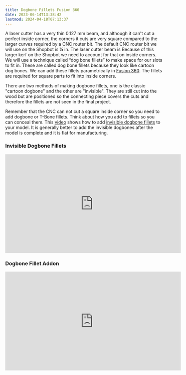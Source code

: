```yaml
---
title: Dogbone Fillets Fusion 360
date: 2023-06-14T13:38:42
lastmod: 2024-04-18T07:13:37
---
```


A laser cutter has a very thin 0.127 mm beam, and although it can't cut a perfect inside corner, the corners it cuts are very square compared to the larger curves required by a CNC router bit. The default CNC router bit we will use on the Shopbot is ¼ in. The laser cutter beam is Because of this larger kerf on the Shopbot we need to account for that on inside corners. We will use a technique called “dog bone fillets” to make space for our slots to fit in. These are called dog bone fillets because they look like cartoon dog bones. We can add these fillets parametrically in [Fusion 360](../../3d-modeling/fusion-360/fusion-360.md). The fillets are required for square parts to fit into inside corners.

There are two methods of making dogbone fillets, one is the classic "cartoon dogbone" and the other are "invisible". They are still cut into the wood but are positioned so the connecting piece covers the cuts and therefore the fillets are not seen in the final project.

Remember that the CNC can not cut a square inside corner so you need to add dogbone or T-Bone fillets. Think about how you add to fillets so you can conceal them. This [video](https://youtu.be/fjrEmJeM-qw) shows how to add [invisible dogbone fillets](https://youtu.be/fjrEmJeM-qw) to your model. It is generally better to add the invisible dogbones after the model is complete and it is flat for manufacturing.

<div class="video-grid">
<div class="video-card">

### Invisible Dogbone Fillets

<div class="iframe-16-9-container"><iframe class="youTubeIframe" src="https://www.youtube.com/embed/fjrEmJeM-qw?rel=0" width="560" height="315" frameborder="0" allowfullscreen="allowfullscreen"></iframe>
</div>
</div>

<div class="video-card">

### Dogbone Fillet Addon

<div class="iframe-16-9-container"><iframe class="youTubeIframe" src="https://www.youtube.com/embed/veXvbGSDtPk?rel=0" width="560" height="315" frameborder="0" allowfullscreen="allowfullscreen"></iframe>
</div>
</div>

</div>
